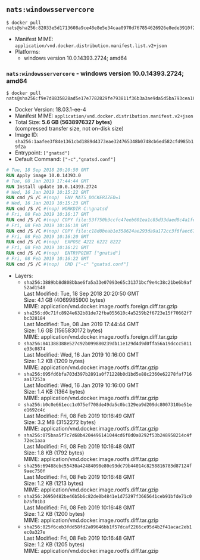 ## `nats:windowsservercore`

```console
$ docker pull nats@sha256:82033e5d1713608a9ce48e8e5e34caa0970d767854626926e8ede3910f2737a7
```

-	Manifest MIME: `application/vnd.docker.distribution.manifest.list.v2+json`
-	Platforms:
	-	windows version 10.0.14393.2724; amd64

### `nats:windowsservercore` - windows version 10.0.14393.2724; amd64

```console
$ docker pull nats@sha256:f9e7d8835828ad5e17e7782829fe793811f36b3a3ae9da5d5ba793cea16d3acf
```

-	Docker Version: 18.03.1-ee-4
-	Manifest MIME: `application/vnd.docker.distribution.manifest.v2+json`
-	Total Size: **5.6 GB (5638976327 bytes)**  
	(compressed transfer size, not on-disk size)
-	Image ID: `sha256:1aafee3f84e1361cbd1889d4373eae324765348b0748cb6ed582cfd985b19f2a`
-	Entrypoint: `["gnatsd"]`
-	Default Command: `["-c","gnatsd.conf"]`

```dockerfile
# Tue, 18 Sep 2018 20:20:50 GMT
RUN Apply image 10.0.14393.0
# Tue, 08 Jan 2019 17:44:44 GMT
RUN Install update 10.0.14393.2724
# Wed, 16 Jan 2019 10:15:22 GMT
RUN cmd /S /C #(nop)  ENV NATS_DOCKERIZED=1
# Wed, 16 Jan 2019 10:15:23 GMT
RUN cmd /S /C #(nop) WORKDIR C:\gnatsd
# Fri, 08 Feb 2019 10:16:17 GMT
RUN cmd /S /C #(nop) COPY file:53f750b3ccfc47eeb601ea1c85d33daed8c4a1fed329eb9ac24f35afd83e258a in gnatsd.exe 
# Fri, 08 Feb 2019 10:16:18 GMT
RUN cmd /S /C #(nop) COPY file:c18d0beab1e358624ae293da9a172cc3f6faec67511d07bbd10d05b130d14c90 in gnatsd.conf 
# Fri, 08 Feb 2019 10:16:20 GMT
RUN cmd /S /C #(nop)  EXPOSE 4222 6222 8222
# Fri, 08 Feb 2019 10:16:21 GMT
RUN cmd /S /C #(nop)  ENTRYPOINT ["gnatsd"]
# Fri, 08 Feb 2019 10:16:22 GMT
RUN cmd /S /C #(nop)  CMD ["-c" "gnatsd.conf"]
```

-	Layers:
	-	`sha256:3889bb8d808bbae6fa5a33e07093e65c31371bcf9e4c38c21be6b9af52ad1548`  
		Last Modified: Tue, 18 Sep 2018 20:20:50 GMT  
		Size: 4.1 GB (4069985900 bytes)  
		MIME: application/vnd.docker.image.rootfs.foreign.diff.tar.gzip
	-	`sha256:d0c71fc8924e632b81de72fba055610c4a5259b2f6723e15f70662f7bc328184`  
		Last Modified: Tue, 08 Jan 2019 17:44:44 GMT  
		Size: 1.6 GB (1565830172 bytes)  
		MIME: application/vnd.docker.image.rootfs.foreign.diff.tar.gzip
	-	`sha256:841388388e527c92b099880239db11e129d4d9d0ffa56a19dccc5811e33c0874`  
		Last Modified: Wed, 16 Jan 2019 10:16:00 GMT  
		Size: 1.2 KB (1209 bytes)  
		MIME: application/vnd.docker.image.rootfs.diff.tar.gzip
	-	`sha256:695fd6bfa703d397b2891a0f71228b0d1bd5e88c2360e62278faf716aa17253a`  
		Last Modified: Wed, 16 Jan 2019 10:16:00 GMT  
		Size: 1.4 KB (1364 bytes)  
		MIME: application/vnd.docker.image.rootfs.diff.tar.gzip
	-	`sha256:b0c0e661ecc1c075ef708de49da5c0bc129ea9d209dc8007310be51ee1692c4c`  
		Last Modified: Fri, 08 Feb 2019 10:16:49 GMT  
		Size: 3.2 MB (3152272 bytes)  
		MIME: application/vnd.docker.image.rootfs.diff.tar.gzip
	-	`sha256:075baa5f7c7d68b4204496141044cd6f0d0a0292f53b248958214c4f72ec1aaa`  
		Last Modified: Fri, 08 Feb 2019 10:16:48 GMT  
		Size: 1.8 KB (1792 bytes)  
		MIME: application/vnd.docker.image.rootfs.diff.tar.gzip
	-	`sha256:69488ebc55430a42484098e80e93dc79b44014c8258816783d87124f9aec750f`  
		Last Modified: Fri, 08 Feb 2019 10:16:48 GMT  
		Size: 1.2 KB (1213 bytes)  
		MIME: application/vnd.docker.image.rootfs.diff.tar.gzip
	-	`sha256:26950482be46b5b6c82de0b4841e1d75297f3665641ceb91bfde71c0b75f01b3`  
		Last Modified: Fri, 08 Feb 2019 10:16:48 GMT  
		Size: 1.2 KB (1200 bytes)  
		MIME: application/vnd.docker.image.rootfs.diff.tar.gzip
	-	`sha256:825f6ceb3fdd58fd2a09646bb1f57dcaf2266ce95d4b2f41acac2eb1ec0a327e`  
		Last Modified: Fri, 08 Feb 2019 10:16:48 GMT  
		Size: 1.2 KB (1205 bytes)  
		MIME: application/vnd.docker.image.rootfs.diff.tar.gzip
